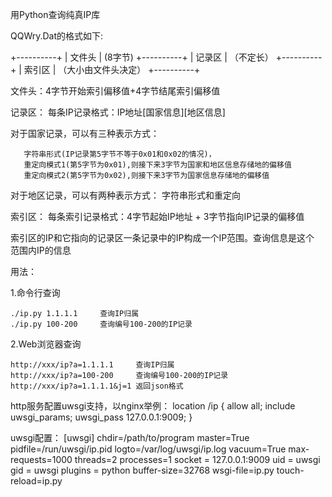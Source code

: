用Python查询纯真IP库

QQWry.Dat的格式如下:

+----------+
|  文件头  |  (8字节)
+----------+
|  记录区  | （不定长）
+----------+
|  索引区  | （大小由文件头决定）
+----------+

文件头：4字节开始索引偏移值+4字节结尾索引偏移值

记录区： 每条IP记录格式：IP地址[国家信息][地区信息]

   对于国家记录，可以有三种表示方式：

       字符串形式(IP记录第5字节不等于0x01和0x02的情况)，
       重定向模式1(第5字节为0x01),则接下来3字节为国家和地区信息存储地的偏移值
       重定向模式2(第5字节为0x02),则接下来3字节为国家信息存储地的偏移值

   对于地区记录，可以有两种表示方式： 字符串形式和重定向

索引区： 每条索引记录格式：4字节起始IP地址 + 3字节指向IP记录的偏移值

   索引区的IP和它指向的记录区一条记录中的IP构成一个IP范围。查询信息是这个
   范围内IP的信息


用法：

1.命令行查询

	./ip.py 1.1.1.1		查询IP归属
	./ip.py 100-200		查询编号100-200的IP记录

2.Web浏览器查询

	http://xxx/ip?a=1.1.1.1		查询IP归属
	http://xxx/ip?a=100-200		查询编号100-200的IP记录
	http://xxx/ip?a=1.1.1.1&j=1	返回json格式

  http服务配置uwsgi支持，以nginx举例：
	location /ip {
                allow all;
                include uwsgi_params;
                uwsgi_pass 127.0.0.1:9009;
        }

  uwsgi配置：
	[uwsgi]
	  chdir=/path/to/program
	  master=True
	  pidfile=/run/uwsgi/ip.pid
	  logto=/var/log/uwsgi/ip.log
	  vacuum=True
	  max-requests=1000
	  threads=2
	  processes=1
	  socket = 127.0.0.1:9009
	  uid = uwsgi
	  gid = uwsgi
	  plugins = python
	  buffer-size=32768
	  wsgi-file=ip.py
	  touch-reload=ip.py

